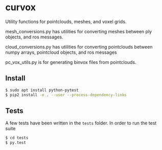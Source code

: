 # curvox
Utility functions for pointclouds, meshes, and voxel grids.

mesh_conversions.py has utilities for converting meshes between ply objects, and ros messages.

cloud_conversions.py has utilities for converting pointclouds between numpy arrays, pointcloud objects, and ros messages

pc_vox_utils.py is for generating binvox files from pointclouds.


## Install
```bash
$ sudo apt install python-pytest
$ pip2 install -e . --user --process-dependency-links
```

## Tests
A few tests have been written in the `tests` folder. In order to run the test suite
```bash
$ cd tests
$ py.test
```